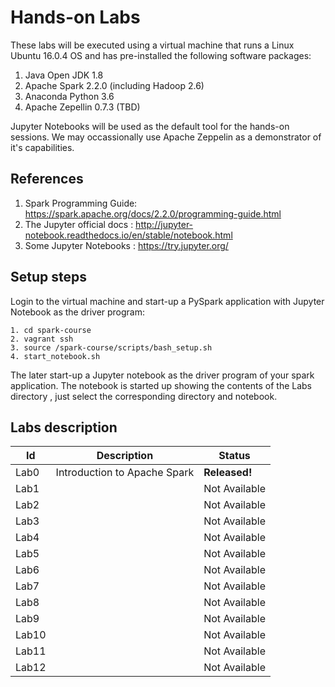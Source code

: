 
# Hands-on Labs

These labs will be executed using a virtual machine that runs a Linux Ubuntu 16.0.4 OS and has pre-installed the following software packages:

1. Java Open JDK 1.8
2. Apache Spark 2.2.0 (including Hadoop 2.6)
3. Anaconda Python 3.6
4. Apache Zepellin 0.7.3 (TBD)

Jupyter Notebooks will be used as the default tool for the hands-on sessions. We may occassionally use Apache Zeppelin as a demonstrator of it's capabilities.

## References

1. Spark Programming Guide: https://spark.apache.org/docs/2.2.0/programming-guide.html
2. The Jupyter official docs : http://jupyter-notebook.readthedocs.io/en/stable/notebook.html
3. Some Jupyter Notebooks : https://try.jupyter.org/

## Setup steps

Login to the virtual machine and start-up a PySpark application with Jupyter Notebook as the driver program: 

```
1. cd spark-course
2. vagrant ssh
3. source /spark-course/scripts/bash_setup.sh
4. start_notebook.sh
```

The later start-up a Jupyter notebook as the driver program of your spark application. The notebook is started up showing the contents of the Labs directory , just select the corresponding directory and notebook.

## Labs description

|Id|Description|Status|
|--|-----------|------|
|Lab0 | Introduction to Apache Spark  | **Released!** |
|Lab1 | | Not Available |
|Lab2 | | Not Available |
|Lab3 | | Not Available | 
|Lab4 | | Not Available |
|Lab5 | | Not Available | 
|Lab6 | | Not Available | 
|Lab7 | | Not Available | 
|Lab8 | | Not Available | 
|Lab9 | | Not Available |
|Lab10| | Not Available | 
|Lab11| | Not Available | 
|Lab12| | Not Available | 
